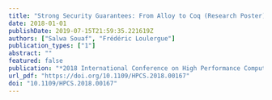 ```yaml
---
title: "Strong Security Guarantees: From Alloy to Coq (Research Poster)"
date: 2018-01-01
publishDate: 2019-07-15T21:59:35.221619Z
authors: ["Salwa Souaf", "Frédéric Loulergue"]
publication_types: ["1"]
abstract: ""
featured: false
publication: "*2018 International Conference on High Performance Computing & Simulation, HPCS 2018, Orleans, France, July 16-20, 2018*"
url_pdf: "https://doi.org/10.1109/HPCS.2018.00167"
doi: "10.1109/HPCS.2018.00167"
---
```


